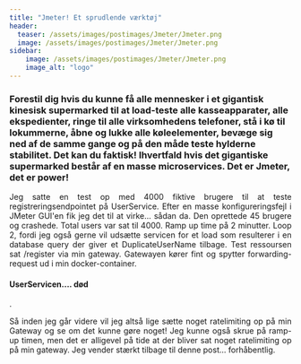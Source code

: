 ```yaml
---
title: "Jmeter! Et sprudlende værktøj"
header:
  teaser: /assets/images/postimages/Jmeter/Jmeter.png
  image: /assets/images/postimages/Jmeter/Jmeter.png
sidebar:
    image: /assets/images/postimages/Jmeter/Jmeter.png
    image_alt: "logo"
---
```

<h3>Forestil dig hvis du kunne få alle mennesker i et gigantisk kinesisk supermarked til at load-teste alle kasseapparater, alle ekspedienter, ringe til alle virksomhedens telefoner, stå i kø til lokummerne, åbne og lukke alle køleelementer, bevæge sig ned af de samme gange og på den måde teste hylderne stabilitet. Det kan du faktisk! Ihvertfald hvis det gigantiske supermarked består af en masse microservices. Det er Jmeter, det er power!</h3>

<p style="text-align: justify; hyphens: auto;">
Jeg satte en test op med 4000 fiktive brugere til at teste registreringsendpointet på UserService. Efter en masse konfigureringsfejl i JMeter GUI'en fik jeg det til at virke... sådan da.
Den oprettede 45 brugere og crashede.
Total users var sat til 4000. Ramp up time på 2 minutter. Loop 2, fordi jeg også gerne vil udsætte servicen for et load som resulterer i en database query der giver et DuplicateUserName tilbage. 
Test ressoursen sat /register via min gateway. 
Gatewayen kører fint og spytter forwarding-request ud i min docker-container. <h4>UserServicen.... død</h4>.  
</p>
<p style="text-align: justify; hyphens: auto;">
Så inden jeg går videre vil jeg altså lige sætte noget ratelimiting op på min Gateway og se om det kunne gøre noget! Jeg kunne også skrue på ramp-up timen, men det er alligevel på tide at der bliver 
sat noget ratelimiting op på min gateway. 
Jeg vender stærkt tilbage til denne post... forhåbentlig.
</p>